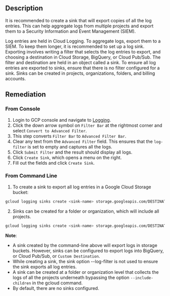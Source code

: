 ## Description

It is recommended to create a sink that will export copies of all the log entries. This can help aggregate logs from multiple projects and export them to a Security Information and Event Management (SIEM).

Log entries are held in Cloud Logging. To aggregate logs, export them to a SIEM. To keep them longer, it is recommended to set up a log sink. Exporting involves writing a filter that selects the log entries to export, and choosing a destination in Cloud Storage, BigQuery, or Cloud Pub/Sub. The filter and destination are held in an object called a sink. To ensure all log entries are exported to sinks, ensure that there is no filter configured for a sink. Sinks can be created in projects, organizations, folders, and billing accounts.

## Remediation

### From Console

1. Login to GCP console and navigate to [Logging](https://console.cloud.google.com/logs/viewer).
2. Click the down arrow symbol on `Filter Bar` at the rightmost corner and select `Convert to Advanced Filter`.
3. This step converts `Filter Bar` to `Advanced Filter Bar`.
4. Clear any text from the `Advanced Filter` field. This ensures that the `log-filter` is set to empty and captures all the logs.
5. Click `Submit Filter` and the result should display all logs.
6. Click `Create Sink`, which opens a menu on the right.
7. Fill out the fields and click `Create Sink`.

### From Command Line

1. To create a sink to export all log entries in a Google Cloud Storage bucket:

```bash
gcloud logging sinks create <sink-name> storage.googleapis.com/DESTINATION_BUCKET_NAME
```
2. Sinks can be created for a folder or organization, which will include all projects.

```bash
gcloud logging sinks create <sink-name> storage.googleapis.com/DESTINATION_BUCKET_NAME --include-children -- folder=FOLDER_ID | --organization=ORGANIZATION_ID
```

**Note**:
- A sink created by the command-line above will export logs in storage buckets. However, sinks can be configured to export logs into BigQuery, or Cloud Pub/Sub, or `Custom Destination`.
- While creating a sink, the sink option --log-filter is not used to ensure the sink exports all log entries.
- A sink can be created at a folder or organization level that collects the logs of all the projects underneath bypassing the option `--include-children` in the gcloud command.
- By default, there are no sinks configured.
